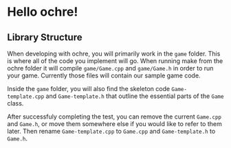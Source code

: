 # Hello ochre!

## Library Structure

When developing with ochre, you will primarily work in the `game` folder. This is where all of the code you implement will go. When running make from the ochre folder it will compile `game/Game.cpp` and `game/Game.h` in order to run your game. Currently those files will contain our sample game code.

Inside the `game` folder, you will also find the skeleton code `Game-template.cpp` and `Game-template.h` that outline the essential parts of the `Game` class.

After successfuly completing the test, you can remove the current `Game.cpp` and `Game.h`, or move them somewhere else if you would like to refer to them later. Then rename `Game-template.cpp` to `Game.cpp` and `Game-template.h` to `Game.h`.

